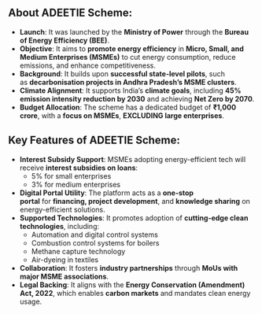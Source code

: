 ## **About ADEETIE Scheme:**

- **Launch**: It was launched by the **Ministry of Power** through the **Bureau of Energy Efficiency (BEE)**.
- **Objective**: It aims to **promote energy efficiency** in **Micro, Small, and Medium Enterprises (MSMEs)** to cut energy consumption, reduce emissions, and enhance competitiveness.
- **Background**: It builds upon **successful state-level pilots**, such as **decarbonisation projects in Andhra Pradesh’s MSME clusters**.
- **Climate Alignment**: It supports India’s **climate goals**, including **45% emission intensity reduction by 2030** and achieving **Net Zero by 2070**.
- **Budget Allocation**: The scheme has a dedicated budget of **₹1,000 crore**, with a **focus on MSMEs**, **EXCLUDING large enterprises**.

## **Key Features of ADEETIE Scheme:**

- **Interest Subsidy Support**: MSMEs adopting energy-efficient tech will receive **interest subsidies on loans**:
    - 5% for small enterprises
    - 3% for medium enterprises
- **Digital Portal Utility**: The platform acts as a **one-stop portal** for **financing, project development**, and **knowledge sharing** on energy-efficient solutions.
- **Supported Technologies**: It promotes adoption of **cutting-edge clean technologies**, including:
    - Automation and digital control systems
    - Combustion control systems for boilers
    - Methane capture technology
    - Air-dyeing in textiles
- **Collaboration**: It fosters **industry partnerships** through **MoUs with major MSME associations**.
- **Legal Backing**: It aligns with the **Energy Conservation (Amendment) Act, 2022**, which enables **carbon markets** and mandates clean energy usage.